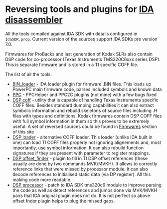 # Reversing tools and plugins for [IDA disassembler](https://www.hex-rays.com/products/ida/index.shtml) 

All the tools compiled against IDA SDK with details configured in `IdaSDK.prop`. Current version of the sources support IDA SDKs pre version 7.0.

Firmwares for ProBacks and last generation of Kodak SLRs also contain DSP code for co-processor (Texas Instruments TMS320C6xxx series DSP). This is separate firmware and is stored in a TI specific COFF file.

The list of all the tools:

* [BIN_loader](BIN_loader) - IDA loader plugin for firmware .BIN files. This loads up PowerPC main firmware code, parses included symbols and known data
* [PPC](PPC) - PPCHelper and PPC2C plugins (not mine) with a few bugs fixed
* [DSP coff](DSP/coff) - utility that is capable of handling Texas Instruments specific COFF files. Besides standard dumping capabilities it can also extract symbolic information and rebuild skeletons of source files including .H files with types and definitions. Kodak firmwares contain DSP COFF files with full symbol information in them so this proves to be extremely useful. A set of reversed sources could be found in [Firmwares](/Firmwares/Reversed_Sources/DSP) section of this site
* [DSP loader](DSP/loader) - alternative COFF loader. This loader (unlike IDA built in one) can load TI COFF files properly not ignoring alignements and, most importantly, use symbol information. It can also rebuild function signatures if they are present with parameter to register mappings.
* [DSP offset_finder](DSP/offset_finder) - plugin to fill in TI DSP offset references (these usually are done by two commands MVK/MVKH). It allows to correctly reference links that were missed by processor module. It can also decode references to initialised static data (via DP register). All this making code more readable.
* [DSP processor](DSP/processor) - patch to IDA SDK tms320c6 module to improve parsing the code as well as detect references abd jumps done via MVK/MVKH pairs that IDA original plugin does not do. It is not perfect so above offset fnder plugin helps to plug the missed gaps.
